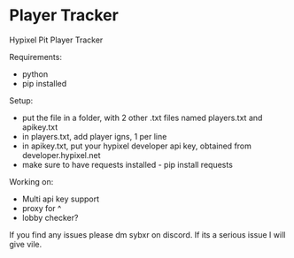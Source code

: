 # Player Tracker
Hypixel Pit Player Tracker

Requirements:
- python
- pip installed

Setup:
- put the file in a folder, with 2 other .txt files named players.txt and apikey.txt
- in players.txt, add player igns, 1 per line
- in apikey.txt, put your hypixel developer api key, obtained from developer.hypixel.net
- make sure to have requests installed - pip install requests

Working on:
- Multi api key support
- proxy for ^
- lobby checker?

If you find any issues please dm sybxr on discord. If its a serious issue I will give vile. 
